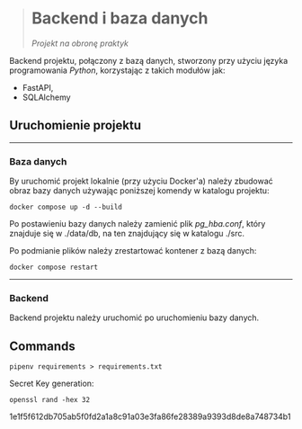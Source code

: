> # Backend i baza danych
> *Projekt na obronę praktyk*
>
Backend projektu, połączony z bazą danych, stworzony przy użyciu języka programowania *Python*, korzystając z takich
modułów jak:

- FastAPI,
- SQLAlchemy

## Uruchomienie projektu

___

### Baza danych

By uruchomić projekt lokalnie (przy użyciu Docker'a) należy zbudować obraz bazy danych używając poniższej komendy w
katalogu projektu:

```commandline
docker compose up -d --build
```

Po postawieniu bazy danych należy zamienić plik *pg_hba.conf*, który znajduje się w ./data/db, na ten znajdujący się w
katalogu ./src.

Po podmianie plików należy zrestartować kontener z bazą danych:

```commandline
docker compose restart
```

___

### Backend

Backend projektu należy uruchomić po uruchomieniu bazy danych.

## Commands

```
pipenv requirements > requirements.txt
```

Secret Key generation:

```
openssl rand -hex 32
```

1e1f5f612db705ab5f0fd2a1a8c91a03e3fa86fe28389a9393d8de8a748734b1